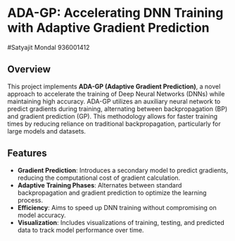 # ADA-GP: Accelerating DNN Training with Adaptive Gradient Prediction

#Satyajit Mondal 936001412

## Overview

This project implements **ADA-GP (Adaptive Gradient Prediction)**, a novel approach to accelerate the training of Deep Neural Networks (DNNs) while maintaining high accuracy. ADA-GP utilizes an auxiliary neural network to predict gradients during training, alternating between backpropagation (BP) and gradient prediction (GP). This methodology allows for faster training times by reducing reliance on traditional backpropagation, particularly for large models and datasets.

## Features

- **Gradient Prediction**: Introduces a secondary model to predict gradients, reducing the computational cost of gradient calculation.
- **Adaptive Training Phases**: Alternates between standard backpropagation and gradient prediction to optimize the learning process.
- **Efficiency**: Aims to speed up DNN training without compromising on model accuracy.
- **Visualization**: Includes visualizations of training, testing, and predicted data to track model performance over time.

